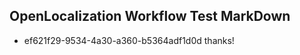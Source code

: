 ## OpenLocalization Workflow Test MarkDown
* ef621f29-9534-4a30-a360-b5364adf1d0d thanks!

<!--HONumber=Aug16_HO5-->


